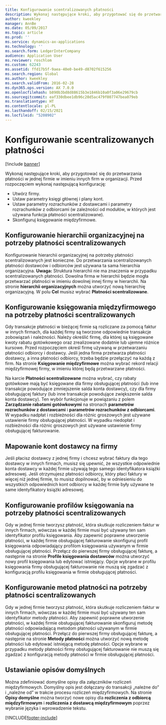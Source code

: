 ```yaml
---
title: Konfigurowanie scentralizowanych płatności
description: Wykonaj następujące kroki, aby przygotować się do przetwarzania płatności w jednej firmie w imieniu innych firm w organizacji.
author: kweekley
manager: AnnBe
ms.date: 05/09/2017
ms.topic: article
ms.prod: ''
ms.service: dynamics-ax-applications
ms.technology: ''
ms.search.form: LedgerInterCompany
audience: Application User
ms.reviewer: roschlom
ms.custom: 62243
ms.assetid: ffd17b5f-9aea-40e0-be49-d8702f615256
ms.search.region: Global
ms.author: kweekley
ms.search.validFrom: 2016-02-28
ms.dyn365.ops.version: AX 7.0.0
ms.openlocfilehash: b890b3bd8d88615b3e1846b10a0f3a06e29679cb
ms.sourcegitcommit: eaf330dbee1db96c20d5ac479f007747bea079eb
ms.translationtype: HT
ms.contentlocale: pl-PL
ms.lasthandoff: 02/15/2021
ms.locfileid: "5208902"
---
```

# <a name="set-up-centralized-payments"></a>Konfigurowanie scentralizowanych płatności

[!include [banner](../includes/banner.md)]

Wykonaj następujące kroki, aby przygotować się do przetwarzania płatności w jednej firmie w imieniu innych firm w organizacji. Przed rozpoczęciem wykonaj następującą konfigurację:

-   Utwórz firmy.
-   Ustaw parametry księgi głównej i plany kont.
-   Ustaw parametry rozrachunków z dostawcami i parametry rozrachunków z odbiorcami (w zależności od modułów, w których jest używana funkcja płatności scentralizowane).
-   Skonfiguruj księgowanie międzyfirmowe.

## <a name="set-up-an-organizational-hierarchy-for-centralized-payments"></a>Konfigurowanie hierarchii organizacyjnej na potrzeby płatności scentralizowanych
Konfigurowanie hierarchii organizacyjnej na potrzeby płatności scentralizowanych jest konieczne. Do przetwarzania scentralizowanych płatności dostawców i odbiorców jest używana ta sama hierarchia organizacyjna. **Uwaga:** Struktura hierarchii nie ma znaczenia w przypadku scentralizowanych płatności. Dowolna firma w hierarchii będzie mogła przetwarzać płatności w imieniu dowolnej innej firmy w hierarchii. Na stronie **hierarchii organizacyjnych** można utworzyć nową hierarchię organizacyjną. W polu **Cel** musisz wybrać **Płatności scentralizowane**. 

## <a name="set-up-an-intercompany-account-for-centralized-payments"></a>Konfigurowanie księgowania międzyfirmowego na potrzeby płatności scentralizowanych
Gdy transakcje płatności w bieżącej firmie są rozliczane za pomocą faktur w innych firmach, dla każdej firmy są tworzone odpowiednie transakcje zobowiązań i należności. Należy określić firmę, dla której są księgowane kwoty rabatu gotówkowego oraz zrealizowane dodatnie lub ujemne różnice kursowe. Przed rozpoczęciem określ firmę używaną w przetwarzaniu płatności odbiorcy i dostawcy. Jeśli jedna firma przetwarza płatności dostawcy, a inna płatności odbiorcy, trzeba będzie przełączyć na każdą z firm. Na stronie **Księgowanie międzyfirmowe** można wybrać rekord relacji międzyfirmowej firmy, w imieniu której będą przetwarzane płatności. 

Na karcie **Płatności scentralizowane** można wybrać, czy rabaty gotówkowe mają być księgowane dla firmy obsługującej płatności (lub inne transakcje powodujące zmniejszenie salda konta dostawcy), czy dla firmy obsługującej faktury (lub inne transakcje powodujące zwiększenie salda konta dostawcy). Ten wybór funkcjonuje w powiązaniu z polem **Zarządzanie rabatami gotówkowymi** na stronach **parametrów rozrachunków z dostawcami** i **parametrów rozrachunków z odbiorcami**. W wypadku nadpłat i rozbieżności dla różnic groszowych jest używane ustawienie firmy obsługującej płatności. W wypadku niedopłat i rozbieżności dla różnic groszowych jest używane ustawienie firmy obsługującej fakturowanie.

## <a name="map-vendor-accounts-across-legal-entities"></a>Mapowanie kont dostawcy na firmy
Jeśli płacisz dostawcy z jednej firmy i chcesz wybrać faktury dla tego dostawcy w innych firmach, musisz się upewnić, że wszystkie odpowiednie konta dostawcy w każdej firmie używają tego samego identyfikatora książki adresowej. Jeśli otrzymujesz płatności odbiorcy, który płaci faktury w więcej niż jednej firmie, to musisz dopilnować, by w odniesieniu do wszystkich odpowiednich kont odbiorcy w każdej firmie były używane te same identyfikatory książki adresowej.

## <a name="set-up-posting-profiles-for-centralized-payments"></a>Konfigurowanie profilów księgowania na potrzeby płatności scentralizowanych
Gdy w jednej firmie tworzysz płatność, która skutkuje rozliczeniem faktur w innych firmach, wówczas w każdej firmie musi być używany ten sam identyfikator profilu księgowania. Aby zapewnić poprawne utworzenie płatności, w każdej firmie obsługującej fakturowanie skonfiguruj profil księgowania odpowiadający profilom księgowania używanym w firmie obsługującej płatności. Przełącz do pierwszej firmy obsługującej fakturę, a następnie na stronie **Profile księgowania dostawców** można utworzyć nowy profil księgowania lub edytować istniejący. Opcje wybrane w profilu księgowania firmy obsługującej fakturowanie nie muszą się zgadzać z konfiguracją profilu księgowania w firmie obsługującej płatności.

## <a name="set-up-methods-of-payment-for-centralized-payments"></a>Konfigurowanie metod płatności na potrzeby płatności scentralizowanych
Gdy w jednej firmie tworzysz płatność, która skutkuje rozliczeniem faktur w innych firmach, wówczas w każdej firmie musi być używany ten sam identyfikator metody płatności. Aby zapewnić poprawne utworzenie płatności, w każdej firmie obsługującej fakturowanie skonfiguruj metodę płatności odpowiadającą metodom płatności używanym w firmie obsługującej płatności. Przełącz do pierwszej firmy obsługującej fakturę, a następnie na stronie **Metody płatności** można utworzyć nową metodę płatności lub edytować istniejącą metodę płatności. Opcje wybrane w przypadku metody płatności firmy obsługującej fakturowanie nie muszą się zgadzać z konfiguracją metody płatności w firmie obsługującej płatności.

## <a name="set-up-default-descriptions"></a>Ustawianie opisów domyślnych
Można zdefiniować domyślne opisy dla załączników rozliczeń międzyfirmowych. Domyślny opis jest dołączany do transakcji „należne do” i „należne od” w trakcie procesu rozliczeń międzyfirmowych. Na stronie **Opisy domyślne** można tworzyć nowe opisy dla **rozliczenia z odbiorcą międzyfirmowym** i **rozliczenia z dostawcą międzyfirmowym** poprzez wybranie języka i wprowadzenie tekstu.





[!INCLUDE[footer-include](../../includes/footer-banner.md)]